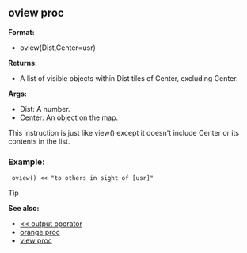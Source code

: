 ## oview proc

**Format:**
+   oview(Dist,Center=usr)
<!-- -->
**Returns:**
+   A list of visible objects within Dist tiles of Center, excluding
    Center.
<!-- -->
**Args:**
+   Dist: A number.
+   Center: An object on the map.


This instruction is just like view() except it doesn\'t include
Center or its contents in the list.
### Example:

```dm
 oview() << "to others in sight of [usr]" 
```


> [!TIP] 
> **See also:**
> +   [<< output operator](/ref/operator/%3c%3c/output.md) 
> +   [orange proc](/ref/proc/orange.md) 
> +   [view proc](/ref/proc/view.md) <!-- -->